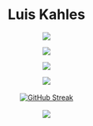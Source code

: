 [comment]: <> (Stolen from DA-334's and DenverCoder1's README page! If they're reading this, hello, ignore :v)

<h1 align="center">Luis Kahles</h1>

<p align="center">
  <!-- Typing SVG by DenverCoder1 - https://github.com/DenverCoder1/readme-typing-svg -->
  <a href="https://github.com/DenverCoder1/readme-typing-svg">
    <img src="https://readme-typing-svg.demolab.com/?lines=Developer%20and%20Engineer;Experienced%20in%20Python%20and%20C%2B%2B;Always%20learning%20new%20things;Contributing%20to%20open-source&font=Fira%20Code&center=true&width=480&height=45&color=70a5fd&vCenter=true&pause=1000&size=26" /></a>
</p>

<p align="center"> <img src="https://komarev.com/ghpvc/?username=killuari&label=Profile%20views&color=ff0000&style=flat"/></p>

<p align="center"> <a href="https://github.com/ryo-ma/github-profile-trophy"><img src="https://github-profile-trophy.vercel.app/?username=killuari&theme=tokyonight&column=8&row=1&margin-w=10&no-frame=true"/></a></p>

<p align="center">
  <img align="center" src="https://github-readme-stats-mu-five-65.vercel.app/api?username=killuari&show_icons=true&theme=tokyonight&hide_border=true&border_radius=25&include_all_commits=true"/> <br><br>
  <a href="https://git.io/streak-stats"><img src="https://github-readme-streak-stats-nine-vert.vercel.app?user=killuari&theme=tokyonight&hide_border=true&border_radius=25" alt="GitHub Streak" /></a> <br><br>
  <img align="center" src="https://github-readme-stats.vercel.app/api/top-langs?username=killuari&show_icons=true&locale=en&theme=tokyonight&hide_border=true&border_radius=25"/>
</p>
